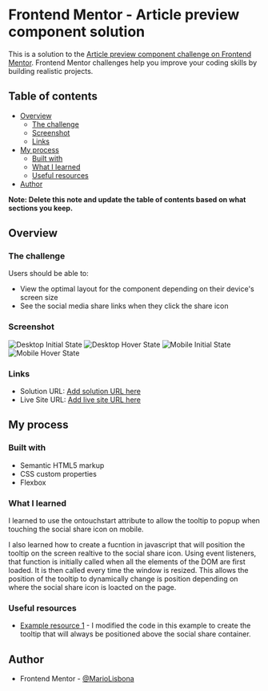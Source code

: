 # Frontend Mentor - Article preview component solution

This is a solution to the [Article preview component challenge on Frontend Mentor](https://www.frontendmentor.io/challenges/article-preview-component-dYBN_pYFT). Frontend Mentor challenges help you improve your coding skills by building realistic projects. 

## Table of contents

- [Overview](#overview)
  - [The challenge](#the-challenge)
  - [Screenshot](#screenshot)
  - [Links](#links)
- [My process](#my-process)
  - [Built with](#built-with)
  - [What I learned](#what-i-learned)
  - [Useful resources](#useful-resources)
- [Author](#author)

**Note: Delete this note and update the table of contents based on what sections you keep.**

## Overview

### The challenge

Users should be able to:

- View the optimal layout for the component depending on their device's screen size
- See the social media share links when they click the share icon

### Screenshot

![Desktop Initial State](./screenshots/desktop-initial-state.png)
![Desktop Hover State](./screenshots/desktop-hover-state.png)
![Mobile Initial State](./screenshots/mobile-initial-state.png)
![Mobile Hover State](./screenshots/mobile-hover-state.png)

### Links

- Solution URL: [Add solution URL here](https://github.com/MarioLisbona/FEM-Article-preview)
- Live Site URL: [Add live site URL here](https://mariolisbona.github.io/FEM-Article-preview/)

## My process

### Built with

- Semantic HTML5 markup
- CSS custom properties
- Flexbox

### What I learned

I learned to use the ontouchstart attribute to allow the tooltip to popup when touching the social share icon on mobile.

I also learned how to create a fucntion in javascript that will position the tooltip on the screen realtive to the social share icon. Using event listeners, that function is initially called when all the elements of the DOM are first loaded. It is then called every time the window is resized. This allows the position of the tooltip to dynamically change is position depending on where the social share icon is loacted on the page.

### Useful resources

- [Example resource 1](https://www.youtube.com/watch?v=e_jEquJo7y8) - I modified the code in this example to create the tooltip that will always be positioned above the social share container.

## Author

- Frontend Mentor - [@MarioLisbona](https://www.frontendmentor.io/profile/MarioLisbona)
